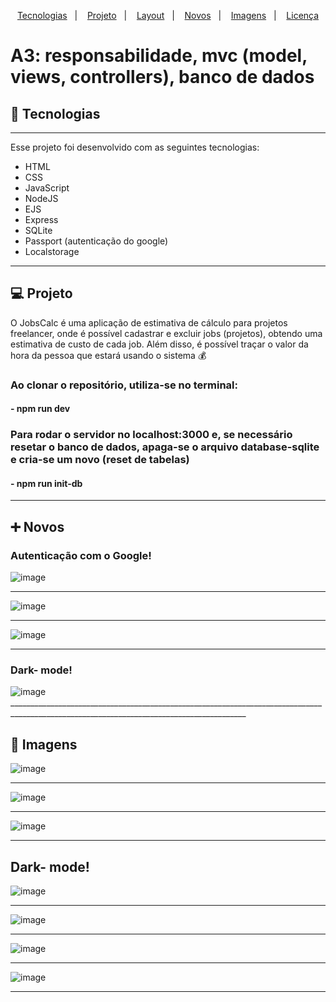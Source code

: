 

<p align="center">
  <a href="#-tecnologias">Tecnologias</a>&nbsp;&nbsp;&nbsp;|&nbsp;&nbsp;&nbsp;
  <a href="#-projeto">Projeto</a>&nbsp;&nbsp;&nbsp;|&nbsp;&nbsp;&nbsp;
  <a href="#-layout">Layout</a>&nbsp;&nbsp;&nbsp;|&nbsp;&nbsp;&nbsp;
  <a href="#-novos">Novos</a>&nbsp;&nbsp;&nbsp;|&nbsp;&nbsp;&nbsp;
  <a href="#-imagens">Imagens</a>&nbsp;&nbsp;&nbsp;|&nbsp;&nbsp;&nbsp;
  <a href="#memo-licença">Licença</a>
</p>

# A3: responsabilidade, mvc (model, views, controllers), banco de dados
## 🚀 Tecnologias

___________________________________________________________________________________________________________________________________________________

Esse projeto foi desenvolvido com as seguintes tecnologias:

- HTML
- CSS
- JavaScript
- NodeJS
- EJS
- Express
- SQLite
- Passport (autenticação do google)
- Localstorage

___________________________________________________________________________________________________________________________________________________

## 💻 Projeto

O JobsCalc é uma aplicação de estimativa de cálculo para projetos freelancer, onde é possível cadastrar e excluir jobs (projetos), obtendo uma estimativa de custo de cada job. Além disso, é possível traçar o valor da hora da pessoa que estará usando o sistema 💰

### Ao clonar o repositório, utiliza-se no terminal:
#### - npm run dev 
### Para rodar o servidor no localhost:3000 e, se necessário resetar o banco de dados, apaga-se o arquivo database-sqlite e cria-se um novo (reset de tabelas)
#### - npm run init-db

___________________________________________________________________________________________________________________________________________________
## ➕ Novos 

### Autenticação com o Google!
![image](https://user-images.githubusercontent.com/75763403/114319125-7f126680-9ae6-11eb-8e7b-04cf29769173.png)
___________________________________________________________________________________________________________________________________________________
![image](https://user-images.githubusercontent.com/75763403/114319254-1d063100-9ae7-11eb-8e98-8b56d04960e7.png)
___________________________________________________________________________________________________________________________________________________
![image](https://user-images.githubusercontent.com/75763403/114319616-918d9f80-9ae8-11eb-9081-0ffad65d4482.png)
___________________________________________________________________________________________________________________________________________________
### Dark- mode!

![image](https://user-images.githubusercontent.com/75763403/115133404-54d91100-9fde-11eb-8eec97ed5a87f76e.png)_________________________________________________________________________________________________________________________________________

## 📸 Imagens

![image](https://user-images.githubusercontent.com/75763403/114319125-7f126680-9ae6-11eb-8e7b-04cf29769173.png)
___________________________________________________________________________________________________________________________________________________
![image](https://user-images.githubusercontent.com/75763403/114319254-1d063100-9ae7-11eb-8e98-8b56d04960e7.png)
___________________________________________________________________________________________________________________________________________________
![image](https://user-images.githubusercontent.com/75763403/114319616-918d9f80-9ae8-11eb-9081-0ffad65d4482.png)
___________________________________________________________________________________________________________________________________________________
## Dark- mode!

![image](https://user-images.githubusercontent.com/75763403/115133404-54d91100-9fde-11eb-8eec-97ed5a87f76e.png)
___________________________________________________________________________________________________________________________________________________
![image](https://user-images.githubusercontent.com/75763403/114319625-9ce0cb00-9ae8-11eb-923f-6a048ce6cbf3.png)
___________________________________________________________________________________________________________________________________________________
![image](https://user-images.githubusercontent.com/75763403/114319649-b71aa900-9ae8-11eb-8a19-77b610b24ecf.png)
___________________________________________________________________________________________________________________________________________________
![image](https://user-images.githubusercontent.com/75763403/114319662-c4379800-9ae8-11eb-87d0-d943c2df363a.png)
___________________________________________________________________________________________________________________________________________________

